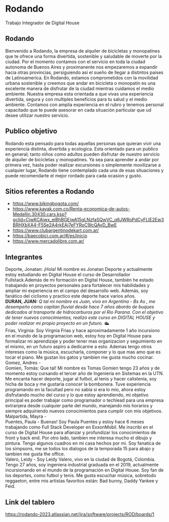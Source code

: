 # Rodando

Trabajo Integrador de Digital House

## Rodando

Bienvenido a Rodando, la empresa de alquiler de bicicletas y monopatines que te ofrece una forma divertida, sostenible y saludable de moverte por la ciudad. Por el momento contamos con el servicio en toda la ciudad autonoma de Buenos Aires y proximanente nos empezaremos a expandir hacia otras provincias, persiguiendo asi el sueño de llegar a distintos paises de Latinoamerica. En Rodando, estamos comprometidos con la movilidad urbana sostenible y creemos que andar en bicicleta o monopatín es una excelente manera de disfrutar de la ciudad mientras cuidamos el medio ambiente. Nuestra empresa esta orientada a que vivas una experiencia divertida, segura y con multiples beneficios para tu salud y el medio ambiente. Contamos con amplia experiencia en el rubro y tenemos personal capacitado que te puede asesorar en cada situación particular que ud desee utilizar nuestro servicio.

## Publico objetivo

Rodando esta pensado para todas aquellas personas que quieran vivir una experiencia distinta, divertida y ecologica. Esta orientado para un publico en general; tanto niños como adultos pueden disfrutar de nuestro servicio de alquiler de bicicletas y monopatines. Ya sea para aprender a andar por primera vez, hasta poder realizar excursiones o simplemente movilizarse a cualquier lugar, Rodando tiene contemplado cada una de esas situaciones y puede recomendarte el mejor rordado para cada ocasion y gusto.

## Sitios referentes a Rodando

- https://www.bikingbogota.com/
- https://www.kayak.com.co/Renta-economica-de-autos-Medellin.30430.cars.ksp?gclid=CjwKCAjwx_eiBhBGEiwA15gLNzfaSQwVC_q6JWRoPdCyFLIE2Ew3BRHXbXA4-F5Se2A4rkEAj7eFYRoC9lcQAvD_BwE
- https://www.clubargentinodekart.com.ar/
- https://baecobici.com.ar/#/es/inicio
- https://www.mercadolibre.com.ar/

## Integrantes

Deporte, Jonatan: ¡Hola! Mi nombre es Jonatan Deporte y actualmente estoy estudiando en Digital House el curso de Desarrollador Fullstack.Además de mi formación en Digital House, también he estado trabajando en proyectos personales para fortalecer mis habilidades y ampliar mi experiencia en el campo del desarrollo web. Además, soy fanático del ciclismo y practico este deporte hace varios años.  
**DURAN, JUAN:** *Q tal mi nombre es Juan, vivo en Argentina - Bs As , me desempeño como capitan fluvial desde hace 7 años abordo de buques
dedicados al transporte de hidrocarburos por el Rio Parana.
Con el objetivo de tener nuevos conocimientos, realizo este curso en DIGITAL HOUSE y poder realizar mi propio proyecto en un futuro.* 🛳  
Frias, Virginia: Soy Virgnia Frias y hace aproximadamente 1 año incursiono en el mundo de la programacion web, estoy hoy en Digital House para formalizar mi aprendizaje y poder tener mas organizacion y seguimiento en el mismo, en un futuro aspiro a dedicarme a esto. Ademas tengo otros intereses como la música, escucharla, componer y lo que mas amo que es tocar el piano. Me gustan los gatos y tambien me gusta mucho cocinar.  
Gomez, Andres -  
Gomien, Tomás:  Que tal! Mi nombre es Tomas Gomien tengo 23 años y de momento estoy cursando el tercer año de Ingenieria en Sistemas en la UTN. Me encanta hacer deporte, jugar al futbol, al tenis y hacer calistenia, soy hicha de boca y me gustaria conocer la bombonera. Tuve experiencia programando en la facultad pero no sabia si era lo mio, ahora estoy disfrutando mucho del curso y lo que  estoy aprendiendo, mi objetivo principal es poder trabajar como programador o techlead para una empresa extranjera desde cualquier parte del mundo, manejando mis horarios y siempre adquiriendo nuevos conocimientos para cumplir con mis objetivos.    
Malpartida, Mayra -  
Puentes, Paula - Buenas! Soy Paula Puentes y estoy hace 6 meses trabajando como Full Stack Developer en ExxonMobil. Me inscribi en el curso de Digital House para afianzar y profundizar los conocimientos de front y back end. Por otro lado, tambien me interesa mucho el dibujo y pintura. Tengo algunos cuadros en mi casa hechos por mi. Soy fanatica de los simpsons, me se todos los dialogos de la temporada 15 para abajo y tambien me gusta the office.   
Valero, Leidy - Soy Leidy Valero, vivo en la ciudad de Bogotá, Colombia. Tengo 27 años, soy ingeniera industrial graduada en el 2019, actualmente incursionando en el mundo de la programación en Digital House.
Soy fan de los deportes, como futbol y tenis. Me gusta escuchar música, sobretodo reggaeton, entre mis artistas favoritos están: Bad bunny, Daddy Yankee y Feid.

## Link del tablero

https://rodando-2023.atlassian.net/jira/software/projects/ROD/boards/1
